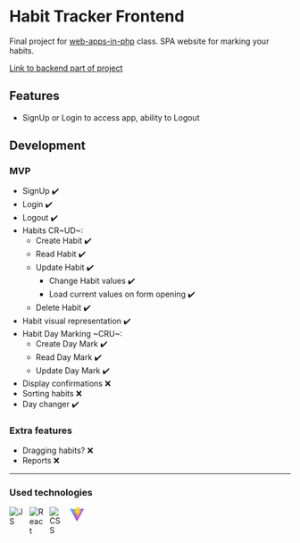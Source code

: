 # Habit Tracker Frontend
Final project for [web-apps-in-php](https://github.com/MarcinSkic/web-apps-in-php) class. SPA website for marking your habits.

[Link to backend part of project](https://github.com/MarcinSkic/habit-tracker-laravel-restapi)
## Features
- SignUp or Login to access app, ability to Logout
## Development
### MVP
- SignUp ✔️
- Login ✔️
- Logout ✔️
- Habits CR~UD~: 
    - Create Habit ✔️
    - Read Habit ✔️
    - Update Habit ✔️
        - Change Habit values ✔️
        - Load current values on form opening ✔️
    - Delete Habit ✔️
- Habit visual representation ✔️
- Habit Day Marking ~CRU~:
    - Create Day Mark ✔️
    - Read Day Mark ✔️
    - Update Day Mark ✔️
- Display confirmations ❌
- Sorting habits ❌
- Day changer ✔️
### Extra features
- Dragging habits? ❌
- Reports ❌
---
### Used technologies
[<img align="left" alt="JS" width="26px" src="https://cdn.jsdelivr.net/gh/devicons/devicon/icons/javascript/javascript-original.svg" style="padding-right:10px;" />][js]
[<img align="left" alt="React" width="26px" src="https://cdn.jsdelivr.net/gh/devicons/devicon/icons/react/react-original.svg" style="padding-right:10px;" />][react]
[<img align="left" alt="CSS" width="26px" src="https://cdn.jsdelivr.net/gh/devicons/devicon/icons/css3/css3-original.svg" style="padding-right:10px;"/>][css]
[<img align="left" alt="Vite" width="26px" src="https://raw.githubusercontent.com/MarcinSkic/marcinskic/main/icons/vite.svg" style="padding-right:10px;"/>][vite]

[js]: https://en.wikipedia.org/wiki/JavaScript
[react]: https://pl.reactjs.org
[css]: https://en.wikipedia.org/wiki/CSS
[vite]: https://vitejs.dev